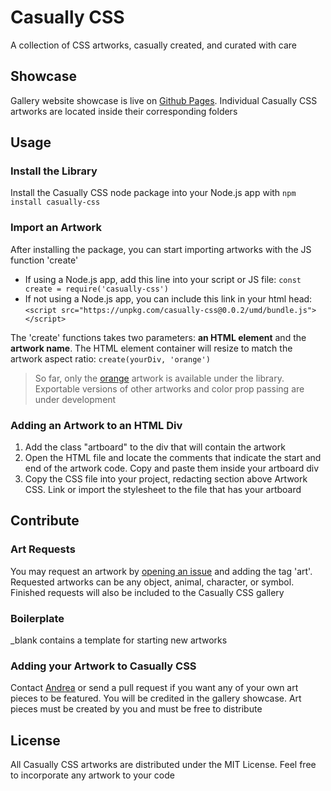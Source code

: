 # Casually CSS
A collection of CSS artworks, casually created, and curated with care

## Showcase
Gallery website showcase is live on [Github Pages](https://andreaabellera.github.io/Casually-CSS/). Individual Casually CSS artworks are located inside their corresponding folders

## Usage
### Install the Library
Install the Casually CSS node package into your Node.js app with `npm install casually-css`

### Import an Artwork
After installing the package, you can start importing artworks with the JS function 'create'
- If using a Node.js app, add this line into your script or JS file: `const create = require('casually-css')`  
- If not using a Node.js app, you can include this link in your html head: `<script src="https://unpkg.com/casually-css@0.0.2/umd/bundle.js"></script>`

The 'create' functions takes two parameters: __an HTML element__ and the __artwork name__. The HTML element container will resize to match the artwork aspect ratio: `create(yourDiv, 'orange')`

> So far, only the [orange](https://andreaabellera.github.io/Casually-CSS/#orange) artwork is available under the library. Exportable versions of other artworks and color prop passing are under development

### Adding an Artwork to an HTML Div 
1. Add the class "artboard" to the div that will contain the artwork
2. Open the HTML file and locate the comments that indicate the start and end of the artwork code. Copy and paste them inside your artboard div
3. Copy the CSS file into your project, redacting section above Artwork CSS. Link or import the stylesheet to the file that has your artboard

## Contribute
### Art Requests
You may request an artwork by [opening an issue](https://github.com/andreaabellera/Casually-CSS/issues/) and adding the tag 'art'. Requested artworks can be any object, animal, character, or symbol. Finished requests will also be included to the Casually CSS gallery

### Boilerplate
_blank contains a template for starting new artworks

### Adding your Artwork to Casually CSS
Contact [Andrea](https://github.com/andreaabellera) or send a pull request if you want any of your own art pieces to be featured. You will be credited in the gallery showcase. Art pieces must be created by you and must be free to distribute

## License
All Casually CSS artworks are distributed under the MIT License. Feel free to incorporate any artwork to your code
